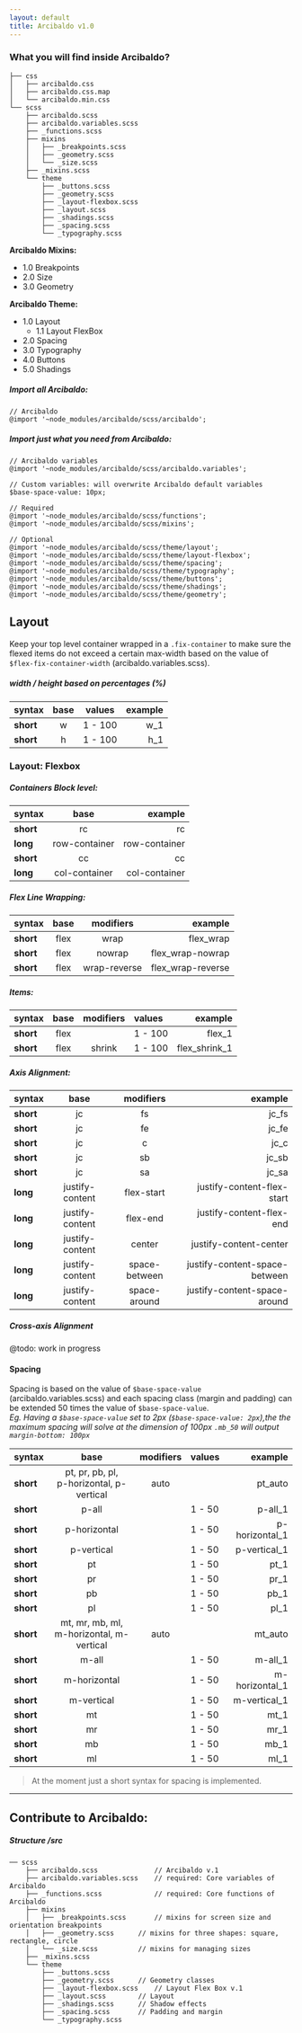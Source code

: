 ```yaml
---
layout: default
title: Arcibaldo v1.0
---
```


### What you will find inside Arcibaldo?

```
├── css
│   ├── arcibaldo.css
│   ├── arcibaldo.css.map
│   └── arcibaldo.min.css
└── scss
    ├── arcibaldo.scss
    ├── arcibaldo.variables.scss
    ├── _functions.scss
    ├── mixins
    │   ├── _breakpoints.scss
    │   ├── _geometry.scss
    │   └── _size.scss
    ├── _mixins.scss
    └── theme
        ├── _buttons.scss
        ├── _geometry.scss
        ├── _layout-flexbox.scss
        ├── _layout.scss
        ├── _shadings.scss
        ├── _spacing.scss
        └── _typography.scss
```



**Arcibaldo Mixins:**
- 1.0 Breakpoints
- 2.0 Size
- 3.0 Geometry

**Arcibaldo Theme:**
- 1.0 Layout
  - 1.1 Layout FlexBox
- 2.0  Spacing
- 3.0 Typography
- 4.0 Buttons
- 5.0 Shadings
 
 
 
##### Import all Arcibaldo:

```
// Arcibaldo
@import '~node_modules/arcibaldo/scss/arcibaldo';
```


##### Import just what you need from Arcibaldo:

```
// Arcibaldo variables
@import '~node_modules/arcibaldo/scss/arcibaldo.variables';

// Custom variables: will overwrite Arcibaldo default variables
$base-space-value: 10px;

// Required
@import '~node_modules/arcibaldo/scss/functions';
@import '~node_modules/arcibaldo/scss/mixins';

// Optional
@import '~node_modules/arcibaldo/scss/theme/layout';
@import '~node_modules/arcibaldo/scss/theme/layout-flexbox';
@import '~node_modules/arcibaldo/scss/theme/spacing';
@import '~node_modules/arcibaldo/scss/theme/typography';
@import '~node_modules/arcibaldo/scss/theme/buttons';
@import '~node_modules/arcibaldo/scss/theme/shadings';
@import '~node_modules/arcibaldo/scss/theme/geometry';
```




## Layout

Keep your top level container wrapped in a `.fix-container` to make sure the flexed items do not exceed a certain max-width based on the value of `$flex-fix-container-width` (arcibaldo.variables.scss).


##### width / height based on percentages (%)


| **syntax**    | **base**      |**values**| **example** |
| ------------- |:-------------:|:--------:| -----------:|
| **short**     | w             | 1 - 100  | w_1         |
| **short**     | h             | 1 - 100  | h_1         |



### Layout: Flexbox


##### Containers Block level: 

| **syntax**    | **base**      | **example**   |
| ------------- |:-------------:| -------------:|
| **short**     | rc            | rc            |
| **long**      | row-container | row-container |
| **short**     | cc            | cc            |
| **long**      | col-container | col-container |

##### Flex Line Wrapping:
 
| **syntax**    | **base**      |**modifiers**               | **example**         |
| ------------- |:-------------:|:--------------------------:| -------------------:|
| **short**     | flex          | wrap                       | flex_wrap           |
| **short**     | flex          | nowrap                     | flex_wrap-nowrap    |
| **short**     | flex          | wrap-reverse               | flex_wrap-reverse   |

##### Items:

| **syntax**    | **base**      |**modifiers**               | **values**     | **example**         |
| ------------- |:-------------:|:--------------------------:|:---------------| -------------------:|
| **short**     | flex          |                            | 1 - 100        | flex_1              |
| **short**     | flex          | shrink                     | 1 - 100        | flex_shrink_1       |

##### Axis Alignment:

| **syntax**    | **base**        |**modifiers**               | **example**                   |
| ------------- |:---------------:|:--------------------------:| -----------------------------:|
| **short**     | jc              | fs                         | jc_fs                         |
| **short**     | jc              | fe                         | jc_fe                         |
| **short**     | jc              | c                          | jc_c                          |
| **short**     | jc              | sb                         | jc_sb                         |
| **short**     | jc              | sa                         | jc_sa                         |
| **long**      | justify-content | flex-start                 | justify-content-flex-start    |
| **long**      | justify-content | flex-end                   | justify-content-flex-end      |
| **long**      | justify-content | center                     | justify-content-center        |
| **long**      | justify-content | space-between              | justify-content-space-between |
| **long**      | justify-content | space-around               | justify-content-space-around  |


##### Cross-axis Alignment

@todo: work in progress


#### Spacing 

Spacing is based on the value of `$base-space-value` (arcibaldo.variables.scss) and each spacing class (margin and padding) can be extended 
50 times the value of `$base-space-value`. <br>
*Eg. Having a `$base-space-value` set to 2px (`$base-space-value: 2px`),the the maximum spacing will solve at the dimension of 100px
`.mb_50` will output `margin-bottom: 100px`*


| **syntax**    | **base**                                       |**modifiers**  | **values**  | **example**         |
| ------------- |:----------------------------------------------:|:-------------:|:------------| -------------------:|
| **short**     | pt, pr, pb, pl, <br> p-horizontal, p-vertical  | auto          |             | pt_auto             |
| **short**     | p-all                                          |               | 1 - 50      | p-all_1             |
| **short**     | p-horizontal                                   |               | 1 - 50      | p-horizontal_1      |
| **short**     | p-vertical                                     |               | 1 - 50      | p-vertical_1        |
| **short**     | pt                                             |               | 1 - 50      | pt_1                |
| **short**     | pr                                             |               | 1 - 50      | pr_1                |
| **short**     | pb                                             |               | 1 - 50      | pb_1                |
| **short**     | pl                                             |               | 1 - 50      | pl_1                |
| **short**     | mt, mr, mb, ml, <br> m-horizontal, m-vertical  | auto          |             | mt_auto             |
| **short**     | m-all                                          |               | 1 - 50      | m-all_1             |
| **short**     | m-horizontal                                   |               | 1 - 50      | m-horizontal_1      |
| **short**     | m-vertical                                     |               | 1 - 50      | m-vertical_1        |
| **short**     | mt                                             |               | 1 - 50      | mt_1                |
| **short**     | mr                                             |               | 1 - 50      | mr_1                |
| **short**     | mb                                             |               | 1 - 50      | mb_1                |
| **short**     | ml                                             |               | 1 - 50      | ml_1                | 

> At the moment just a short syntax for spacing is implemented.



<hr>

## Contribute to Arcibaldo:

##### Structure /src

```
── scss
    ├── arcibaldo.scss		        // Arcibaldo v.1
    ├── arcibaldo.variables.scss	// required: Core variables of Arcibaldo
    ├── _functions.scss		        // required: Core functions of Arcibaldo
    ├── mixins
    │   ├── _breakpoints.scss		// mixins for screen size and orientation breakpoints
    │   ├── _geometry.scss		// mixins for three shapes: square, rectangle, circle
    │   └── _size.scss			// mixins for managing sizes
    ├── _mixins.scss
    └── theme
        ├── _buttons.scss
        ├── _geometry.scss		// Geometry classes
        ├── _layout-flexbox.scss	// Layout Flex Box v.1
        ├── _layout.scss		// Layout
        ├── _shadings.scss		// Shadow effects
        ├── _spacing.scss		// Padding and margin
        └── _typography.scss
```

